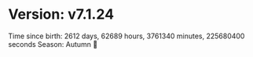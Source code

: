 # Version: v7.1.24
Time since birth: 2612 days, 62689 hours, 3761340 minutes, 225680400 seconds
Season: Autumn 🍁
